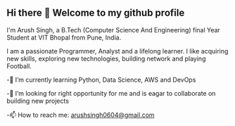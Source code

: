 ## Hi there 👋 Welcome to my github profile
I'm Arush Singh, a B.Tech (Computer Science And Engineering) final Year Student at VIT Bhopal from Pune, India.

I am a passionate Programmer, Analyst and a lifelong learner. I like acquiring new skills, exploring new technologies, building network and playing Football. 

 -🌱 I’m currently learning Python, Data Science, AWS and DevOps

-👯 I’m looking for right opportunity for me and is eagar to collaborate on building new projects

-📫 How to reach me: arushsingh0604@gmail.com




<!--
**arushsingh0604/arushsingh0604** is a ✨ _special_ ✨ repository because its `README.md` (this file) appears on your GitHub profile.

Here are some ideas to get you started:

🔭 I’m currently working on ...
🌱 I’m currently learning Python, MERN Stack, AWS
👯 I’m looking to collaborate on building new projects
- 🤔 I’m looking for help with ...
- 💬 Ask me about ...
- 📫 How to reach me: ...
- 😄 Pronouns: He/Him
- ⚡ Fun fact: ...
-->
